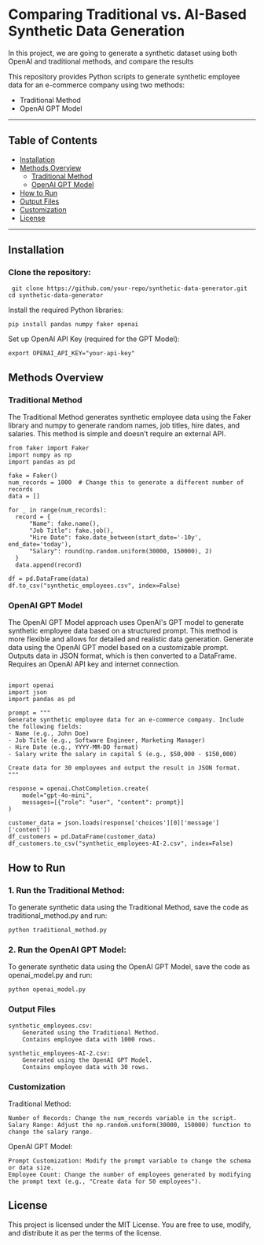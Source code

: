 # Comparing Traditional vs. AI-Based Synthetic Data Generation

In this project, we are going to generate a synthetic dataset using both OpenAI and traditional methods, and compare the results

This repository provides Python scripts to generate synthetic employee data for an e-commerce company using two methods:
* Traditional Method 
* OpenAI GPT Model

---

## Table of Contents  
- [Installation](#installation)  
- [Methods Overview](#methods-overview)  
  - [Traditional Method](#traditional-method)  
  - [OpenAI GPT Model](#openai-gpt-model)  
- [How to Run](#how-to-run)  
- [Output Files](#output-files)  
- [Customization](#customization)  
- [License](#license)  

---



## Installation

   ###  Clone the repository:

```
 git clone https://github.com/your-repo/synthetic-data-generator.git
cd synthetic-data-generator
 ```

Install the required Python libraries:

```
pip install pandas numpy faker openai
 ```

Set up OpenAI API Key (required for the GPT Model):

```
export OPENAI_API_KEY="your-api-key" 
```
## Methods Overview
### Traditional Method

The Traditional Method generates synthetic employee data using the Faker library and numpy to generate random names, job titles, hire dates, and salaries. This method is simple and doesn’t require an external API.

  ```
from faker import Faker
import numpy as np
import pandas as pd

fake = Faker()
num_records = 1000  # Change this to generate a different number of records
data = []

for _ in range(num_records):
    record = {
        "Name": fake.name(),
        "Job Title": fake.job(),
        "Hire Date": fake.date_between(start_date='-10y', end_date='today'),
        "Salary": round(np.random.uniform(30000, 150000), 2)
    }
    data.append(record)

df = pd.DataFrame(data)
df.to_csv("synthetic_employees.csv", index=False)
```

### OpenAI GPT Model

The OpenAI GPT Model approach uses OpenAI's GPT model to generate synthetic employee data based on a structured prompt. This method is more flexible and allows for detailed and realistic data generation.
Generate data using the OpenAI GPT model based on a customizable prompt.
Outputs data in JSON format, which is then converted to a DataFrame.
Requires an OpenAI API key and internet connection.

```

import openai
import json
import pandas as pd

prompt = """
Generate synthetic employee data for an e-commerce company. Include the following fields:
- Name (e.g., John Doe)
- Job Title (e.g., Software Engineer, Marketing Manager)
- Hire Date (e.g., YYYY-MM-DD format)
- Salary write the salary in capital S (e.g., $50,000 - $150,000)

Create data for 30 employees and output the result in JSON format.
"""

response = openai.ChatCompletion.create(
    model="gpt-4o-mini",
    messages=[{"role": "user", "content": prompt}]
)

customer_data = json.loads(response['choices'][0]['message']['content'])
df_customers = pd.DataFrame(customer_data)
df_customers.to_csv("synthetic_employees-AI-2.csv", index=False)
```

## How to Run

### 1. Run the Traditional Method:

To generate synthetic data using the Traditional Method, save the code as   traditional_method.py  and run:

```
python traditional_method.py
```

### 2. Run the OpenAI GPT Model:

To generate synthetic data using the OpenAI GPT Model, save the code as openai_model.py and run:

```
python openai_model.py
```

### Output Files

    synthetic_employees.csv:
        Generated using the Traditional Method.
        Contains employee data with 1000 rows.

    synthetic_employees-AI-2.csv:
        Generated using the OpenAI GPT Model.
        Contains employee data with 30 rows.

### Customization
Traditional Method:

    Number of Records: Change the num_records variable in the script.
    Salary Range: Adjust the np.random.uniform(30000, 150000) function to change the salary range.

OpenAI GPT Model:

    Prompt Customization: Modify the prompt variable to change the schema or data size.
    Employee Count: Change the number of employees generated by modifying the prompt text (e.g., "Create data for 50 employees").

## License

This project is licensed under the MIT License. You are free to use, modify, and distribute it as per the terms of the license.
